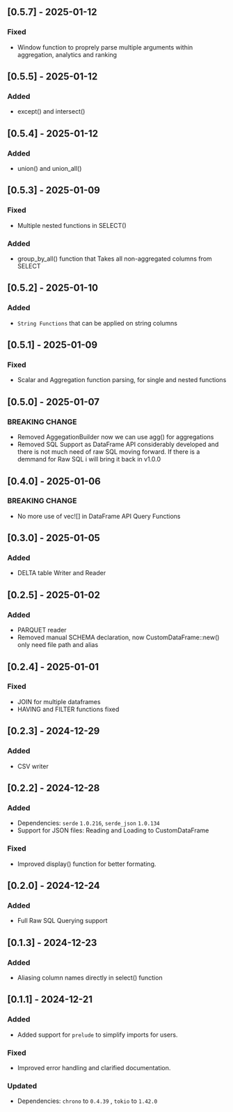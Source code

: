 ## [0.5.7] - 2025-01-12
### Fixed
- Window function to proprely parse multiple arguments within aggregation, analytics and ranking

## [0.5.5] - 2025-01-12
### Added
- except() and intersect()

## [0.5.4] - 2025-01-12
### Added
- union() and union_all()

## [0.5.3] - 2025-01-09
### Fixed
- Multiple nested functions in SELECT()
### Added
- group_by_all() function that Takes all non-aggregated columns from SELECT

## [0.5.2] - 2025-01-10
### Added
- `String Functions` that can be applied on string columns

## [0.5.1] - 2025-01-09
### Fixed
- Scalar and Aggregation function parsing, for single and nested functions

## [0.5.0] - 2025-01-07
### BREAKING CHANGE
- Removed AggegationBuilder now we can use agg() for aggregations
- Removed SQL Support as DataFrame API considerably developed and there is not much need of raw SQL moving forward. If there is a demmand for Raw SQL i will bring it back in v1.0.0

## [0.4.0] - 2025-01-06
### BREAKING CHANGE
- No more use of vec![] in DataFrame API Query Functions

## [0.3.0] - 2025-01-05
### Added
- DELTA table Writer and Reader

## [0.2.5] - 2025-01-02
### Added
- PARQUET reader
- Removed manual SCHEMA declaration, now CustomDataFrame::new() only need file path and alias 

## [0.2.4] - 2025-01-01
### Fixed
- JOIN for multiple dataframes
- HAVING and FILTER functions fixed

## [0.2.3] - 2024-12-29
### Added
- CSV writer

## [0.2.2] - 2024-12-28
### Added
- Dependencies: `serde`  `1.0.216`, `serde_json` `1.0.134`
- Support for JSON files: Reading and Loading to CustomDataFrame
### Fixed
- Improved display() function for better formating.

## [0.2.0] - 2024-12-24
### Added
- Full Raw SQL Querying support

## [0.1.3] - 2024-12-23
### Added
- Aliasing column names directly in select() function

## [0.1.1] - 2024-12-21
### Added
- Added support for `prelude` to simplify imports for users.

### Fixed
- Improved error handling and clarified documentation.

### Updated
- Dependencies: `chrono` to `0.4.39` , `tokio` to `1.42.0`
